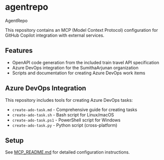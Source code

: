 # agentrepo
AgentRepo

This repository contains an MCP (Model Context Protocol) configuration for GitHub Copilot integration with external services.

## Features
- OpenAPI code generation from the included train travel API specification
- Azure DevOps integration for the SumithaArjunan organization
- Scripts and documentation for creating Azure DevOps work items

## Azure DevOps Integration
This repository includes tools for creating Azure DevOps tasks:
- `create-ado-task.md` - Comprehensive guide for creating tasks
- `create-ado-task.sh` - Bash script for Linux/macOS
- `create-ado-task.ps1` - PowerShell script for Windows
- `create-ado-task.py` - Python script (cross-platform)

## Setup
See [MCP_README.md](MCP_README.md) for detailed configuration instructions.
